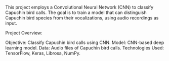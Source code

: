 This project employs a Convolutional Neural Network (CNN) to classify Capuchin bird calls. The goal is to train a model that can distinguish Capuchin bird species from their vocalizations, using audio recordings as input.

Project Overview:

Objective: Classify Capuchin bird calls using CNN.
Model: CNN-based deep learning model.
Data: Audio files of Capuchin bird calls.
Technologies Used: TensorFlow, Keras, Librosa, NumPy.

